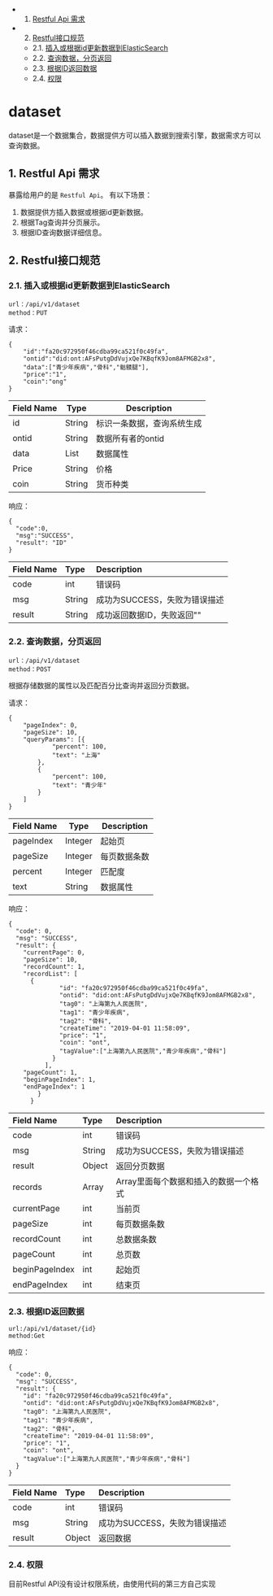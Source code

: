 * 1. [Restful Api 需求](#RestfulApi)
* 2. [Restful接口规范](#Restful)
	* 2.1. [插入或根据id更新数据到ElasticSearch](#ElasticSearch-1)
	* 2.2. [查询数据，分页返回](#)
	* 2.3. [根据ID返回数据](#ID)
	* 2.4. [权限](#-1)

<!-- vscode-markdown-toc-config
	numbering=true
	autoSave=true
	/vscode-markdown-toc-config -->
<!-- /vscode-markdown-toc -->

# dataset

dataset是一个数据集合，数据提供方可以插入数据到搜索引擎，数据需求方可以查询数据。


##  1. <a name='RestfulApi'></a>Restful Api 需求

暴露给用户的是 `Restful Api`。
有以下场景：

1. 数据提供方插入数据或根据id更新数据。
2. 根据Tag查询并分页展示。
3. 根据ID查询数据详细信息。

##  2. <a name='Restful'></a>Restful接口规范

###  2.1. <a name='ElasticSearch-1'></a>插入或根据id更新数据到ElasticSearch

```
url：/api/v1/dataset
method：PUT
```

请求：

```source-json
{
	"id":"fa20c972950f46cdba99ca521f0c49fa",
	"ontid":"did:ont:AFsPutgDdVujxQe7KBqfK9Jom8AFMGB2x8",
	"data":["青少年疾病","骨科","骷髅腿"],
	"price":"1",
	"coin":"ong"
}
```

| Field Name | Type | Description |
|---|---|---|
|id|String|标识一条数据，查询系统生成|
|ontid|String|数据所有者的ontid|
|data|List|数据属性|
|Price|String|价格|
|coin|String|货币种类|

响应：

```source-json
{
  "code":0,
  "msg":"SUCCESS",
  "result": "ID"
}
```
| Field Name | Type | Description |
| :-- | :-- | :-- |
| code | int | 错误码 |
| msg | String | 成功为SUCCESS，失败为错误描述 |
| result | String | 成功返回数据ID，失败返回"" |


###  2.2. <a name=''></a>查询数据，分页返回

```
url：/api/v1/dataset
method：POST
```
根据存储数据的属性以及匹配百分比查询并返回分页数据。

请求：

```source-json
{
	"pageIndex": 0,
	"pageSize": 10,
	"queryParams": [{
			"percent": 100,
			"text": "上海"
		},
		{
			"percent": 100,
			"text": "青少年"
		}
	]
}

```

| Field Name | Type | Description |
|---|---|---|
|pageIndex|Integer|起始页|
|pageSize|Integer|每页数据条数|
|percent|Integer|匹配度|
|text|String|数据属性|

响应：

```source-json
{
  "code": 0,
  "msg": "SUCCESS",
  "result": {
    "currentPage": 0,
    "pageSize": 10,
    "recordCount": 1,
    "recordList": [
      {
              "id": "fa20c972950f46cdba99ca521f0c49fa",
              "ontid": "did:ont:AFsPutgDdVujxQe7KBqfK9Jom8AFMGB2x8",
              "tag0": "上海第九人民医院",
              "tag1": "青少年疾病",
              "tag2": "骨科",
              "createTime": "2019-04-01 11:58:09",
              "price": "1",
              "coin": "ont",
              "tagValue":["上海第九人民医院","青少年疾病","骨科"]
            }
          ],
    "pageCount": 1,
    "beginPageIndex": 1,
    "endPageIndex": 1
        }
      }
```

| Field Name | Type | Description |
| :-- | :-- | :-- |
| code | int | 错误码 |
| msg | String | 成功为SUCCESS，失败为错误描述 |
| result | Object | 返回分页数据 |
|records|Array|Array里面每个数据和插入的数据一个格式|
|currentPage|int|当前页|
|pageSize|int|每页数据条数|
|recordCount|int|总数据条数|
|pageCount|int|总页数|
|beginPageIndex|int|起始页|
|endPageIndex|int|结束页|

###  2.3. <a name='ID'></a>根据ID返回数据

```
url:/api/v1/dataset/{id}
method:Get
```

响应：

```source-json
{
  "code": 0,
  "msg": "SUCCESS",
  "result": {
    "id": "fa20c972950f46cdba99ca521f0c49fa",
    "ontid": "did:ont:AFsPutgDdVujxQe7KBqfK9Jom8AFMGB2x8",
    "tag0": "上海第九人民医院",
    "tag1": "青少年疾病",
    "tag2": "骨科",
    "createTime": "2019-04-01 11:58:09",
    "price": "1",
    "coin": "ont",
    "tagValue":["上海第九人民医院","青少年疾病","骨科"]
  }
}
```

| Field Name | Type | Description |
| :-- | :-- | :-- |
| code | int | 错误码 |
| msg | String | 成功为SUCCESS，失败为错误描述 |
| result | Object | 返回数据 |

###  2.4. <a name='-1'></a>权限

目前Restful API没有设计权限系统，由使用代码的第三方自己实现
